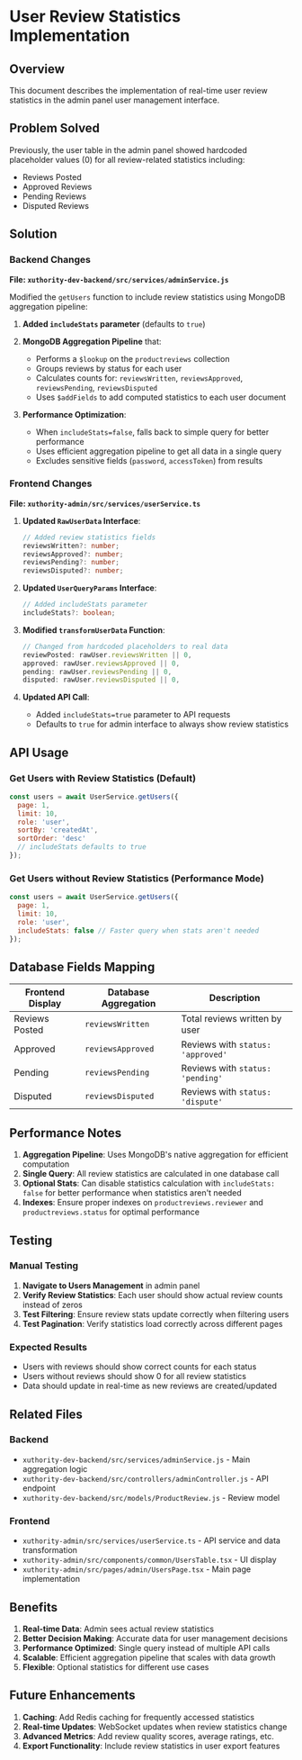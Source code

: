 # User Review Statistics Implementation

## Overview

This document describes the implementation of real-time user review statistics in the admin panel user management interface.

## Problem Solved

Previously, the user table in the admin panel showed hardcoded placeholder values (0) for all review-related statistics including:
- Reviews Posted
- Approved Reviews  
- Pending Reviews
- Disputed Reviews

## Solution

### Backend Changes

**File: `xuthority-dev-backend/src/services/adminService.js`**

Modified the `getUsers` function to include review statistics using MongoDB aggregation pipeline:

1. **Added `includeStats` parameter** (defaults to `true`)
2. **MongoDB Aggregation Pipeline** that:
   - Performs a `$lookup` on the `productreviews` collection
   - Groups reviews by status for each user
   - Calculates counts for: `reviewsWritten`, `reviewsApproved`, `reviewsPending`, `reviewsDisputed`
   - Uses `$addFields` to add computed statistics to each user document

3. **Performance Optimization**:
   - When `includeStats=false`, falls back to simple query for better performance
   - Uses efficient aggregation pipeline to get all data in a single query
   - Excludes sensitive fields (`password`, `accessToken`) from results

### Frontend Changes

**File: `xuthority-admin/src/services/userService.ts`**

1. **Updated `RawUserData` Interface**:
   ```typescript
   // Added review statistics fields
   reviewsWritten?: number;
   reviewsApproved?: number;
   reviewsPending?: number;
   reviewsDisputed?: number;
   ```

2. **Updated `UserQueryParams` Interface**:
   ```typescript
   // Added includeStats parameter
   includeStats?: boolean;
   ```

3. **Modified `transformUserData` Function**:
   ```typescript
   // Changed from hardcoded placeholders to real data
   reviewPosted: rawUser.reviewsWritten || 0,
   approved: rawUser.reviewsApproved || 0,
   pending: rawUser.reviewsPending || 0,
   disputed: rawUser.reviewsDisputed || 0,
   ```

4. **Updated API Call**:
   - Added `includeStats=true` parameter to API requests
   - Defaults to `true` for admin interface to always show review statistics

## API Usage

### Get Users with Review Statistics (Default)
```javascript
const users = await UserService.getUsers({
  page: 1,
  limit: 10,
  role: 'user',
  sortBy: 'createdAt',
  sortOrder: 'desc'
  // includeStats defaults to true
});
```

### Get Users without Review Statistics (Performance Mode)
```javascript
const users = await UserService.getUsers({
  page: 1,
  limit: 10,
  role: 'user',
  includeStats: false // Faster query when stats aren't needed
});
```

## Database Fields Mapping

| Frontend Display | Database Aggregation | Description |
|------------------|---------------------|-------------|
| Reviews Posted | `reviewsWritten` | Total reviews written by user |
| Approved | `reviewsApproved` | Reviews with `status: 'approved'` |
| Pending | `reviewsPending` | Reviews with `status: 'pending'` |
| Disputed | `reviewsDisputed` | Reviews with `status: 'dispute'` |

## Performance Notes

1. **Aggregation Pipeline**: Uses MongoDB's native aggregation for efficient computation
2. **Single Query**: All review statistics are calculated in one database call
3. **Optional Stats**: Can disable statistics calculation with `includeStats: false` for better performance when statistics aren't needed
4. **Indexes**: Ensure proper indexes on `productreviews.reviewer` and `productreviews.status` for optimal performance

## Testing

### Manual Testing
1. **Navigate to Users Management** in admin panel
2. **Verify Review Statistics**: Each user should show actual review counts instead of zeros
3. **Test Filtering**: Ensure review stats update correctly when filtering users
4. **Test Pagination**: Verify statistics load correctly across different pages

### Expected Results
- Users with reviews should show correct counts for each status
- Users without reviews should show 0 for all review statistics
- Data should update in real-time as new reviews are created/updated

## Related Files

### Backend
- `xuthority-dev-backend/src/services/adminService.js` - Main aggregation logic
- `xuthority-dev-backend/src/controllers/adminController.js` - API endpoint
- `xuthority-dev-backend/src/models/ProductReview.js` - Review model

### Frontend  
- `xuthority-admin/src/services/userService.ts` - API service and data transformation
- `xuthority-admin/src/components/common/UsersTable.tsx` - UI display
- `xuthority-admin/src/pages/admin/UsersPage.tsx` - Main page implementation

## Benefits

1. **Real-time Data**: Admin sees actual review statistics
2. **Better Decision Making**: Accurate data for user management decisions  
3. **Performance Optimized**: Single query instead of multiple API calls
4. **Scalable**: Efficient aggregation pipeline that scales with data growth
5. **Flexible**: Optional statistics for different use cases

## Future Enhancements

1. **Caching**: Add Redis caching for frequently accessed statistics
2. **Real-time Updates**: WebSocket updates when review statistics change
3. **Advanced Metrics**: Add review quality scores, average ratings, etc.
4. **Export Functionality**: Include review statistics in user export features 